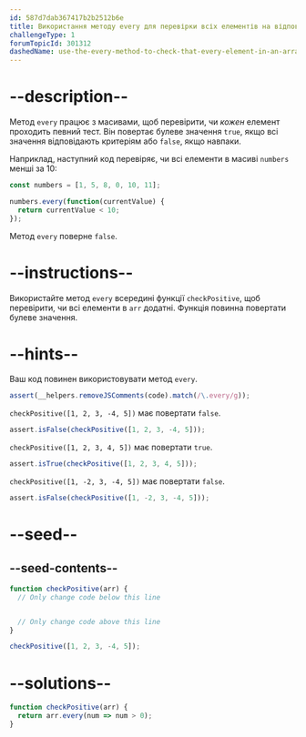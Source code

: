 ```yaml
---
id: 587d7dab367417b2b2512b6e
title: Використання методу every для перевірки всіх елементів на відповідність критеріям
challengeType: 1
forumTopicId: 301312
dashedName: use-the-every-method-to-check-that-every-element-in-an-array-meets-a-criteria
---
```


# --description--

Метод `every` працює з масивами, щоб перевірити, чи *кожен* елемент проходить певний тест. Він повертає булеве значення `true`, якщо всі значення відповідають критеріям або `false`, якщо навпаки.

Наприклад, наступний код перевіряє, чи всі елементи в масиві `numbers` менші за 10:

```js
const numbers = [1, 5, 8, 0, 10, 11];

numbers.every(function(currentValue) {
  return currentValue < 10;
});
```

Метод `every` поверне `false`.

# --instructions--

Використайте метод `every` всередині функції `checkPositive`, щоб перевірити, чи всі елементи в `arr` додатні. Функція повинна повертати булеве значення.

# --hints--

Ваш код повинен використовувати метод `every`.

```js
assert(__helpers.removeJSComments(code).match(/\.every/g));
```

`checkPositive([1, 2, 3, -4, 5])` має повертати `false`.

```js
assert.isFalse(checkPositive([1, 2, 3, -4, 5]));
```

`checkPositive([1, 2, 3, 4, 5])` має повертати `true`.

```js
assert.isTrue(checkPositive([1, 2, 3, 4, 5]));
```

`checkPositive([1, -2, 3, -4, 5])` має повертати `false`.

```js
assert.isFalse(checkPositive([1, -2, 3, -4, 5]));
```

# --seed--

## --seed-contents--

```js
function checkPositive(arr) {
  // Only change code below this line


  // Only change code above this line
}

checkPositive([1, 2, 3, -4, 5]);
```

# --solutions--

```js
function checkPositive(arr) {
  return arr.every(num => num > 0);
}
```
